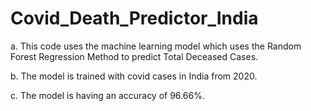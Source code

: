 # Covid_Death_Predictor_India

a. This code uses the machine learning model which uses the Random Forest Regression Method to predict Total Deceased Cases.

b. The model is trained with covid cases in India from 2020.

c. The model is having an accuracy of 96.66%.
